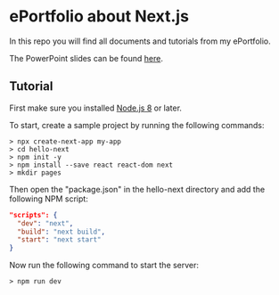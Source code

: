 # ePortfolio about Next.js

In this repo you will find all documents and tutorials from my ePortfolio.

The PowerPoint slides can be found [here](./slides/ePortfolio-Next.js.pptx "ePortfolio-Next.js.pptx").

## Tutorial

First make sure you installed [Node.js 8](https://nodejs.org/) or later.

To start, create a sample project by running the following commands:
```
> npx create-next-app my-app
> cd hello-next
> npm init -y
> npm install --save react react-dom next
> mkdir pages
```

Then open the "package.json" in the hello-next directory and add the following NPM script:
``` JSON
"scripts": {
  "dev": "next",
  "build": "next build",
  "start": "next start"
}
```

Now run the following command to start the server:
```
> npm run dev
```

